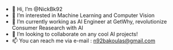- 👋 Hi, I’m @NickBk92
- 👀 I’m interested in Machine Learning and Computer Vision
- 🌱 I’m currently working as AI Engineer at GetWhy, revolutionize Consumer Reasearch with AI 
- 💞️ I’m looking to collaborate on any cool AI projects!
- 📫 You can reach me via e-mail : n92bakoulas@gmail.com

<!---
NickBk92/NickBk92 is a ✨ special ✨ repository because its `README.md` (this file) appears on your GitHub profile.
You can click the Preview link to take a look at your changes.
--->
